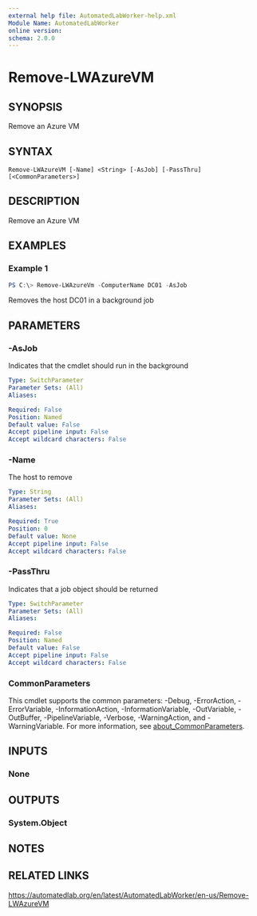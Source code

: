 ```yaml
---
external help file: AutomatedLabWorker-help.xml
Module Name: AutomatedLabWorker
online version:
schema: 2.0.0
---
```


# Remove-LWAzureVM

## SYNOPSIS
Remove an Azure VM

## SYNTAX

```
Remove-LWAzureVM [-Name] <String> [-AsJob] [-PassThru] [<CommonParameters>]
```

## DESCRIPTION
Remove an Azure VM

## EXAMPLES

### Example 1
```powershell
PS C:\> Remove-LWAzureVm -ComputerName DC01 -AsJob
```

Removes the host DC01 in a background job

## PARAMETERS

### -AsJob
Indicates that the cmdlet should run in the background

```yaml
Type: SwitchParameter
Parameter Sets: (All)
Aliases:

Required: False
Position: Named
Default value: False
Accept pipeline input: False
Accept wildcard characters: False
```

### -Name
The host to remove

```yaml
Type: String
Parameter Sets: (All)
Aliases:

Required: True
Position: 0
Default value: None
Accept pipeline input: False
Accept wildcard characters: False
```

### -PassThru
Indicates that a job object should be returned

```yaml
Type: SwitchParameter
Parameter Sets: (All)
Aliases:

Required: False
Position: Named
Default value: False
Accept pipeline input: False
Accept wildcard characters: False
```

### CommonParameters
This cmdlet supports the common parameters: -Debug, -ErrorAction, -ErrorVariable, -InformationAction, -InformationVariable, -OutVariable, -OutBuffer, -PipelineVariable, -Verbose, -WarningAction, and -WarningVariable. For more information, see [about_CommonParameters](http://go.microsoft.com/fwlink/?LinkID=113216).

## INPUTS

### None
## OUTPUTS

### System.Object
## NOTES

## RELATED LINKS
https://automatedlab.org/en/latest/AutomatedLabWorker/en-us/Remove-LWAzureVM
